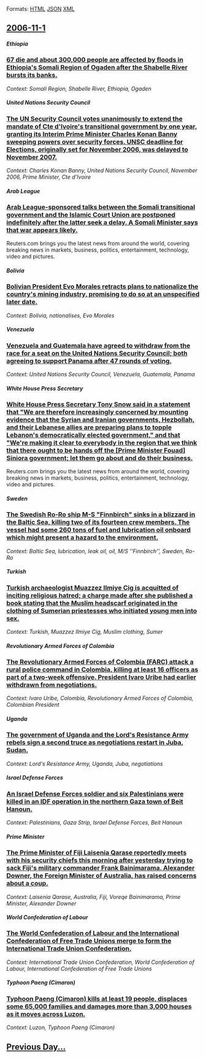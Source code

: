 
Formats: [HTML](2006/11/1/index.html)  [JSON](2006/11/1/index.json)  [XML](2006/11/1/index.xml)  

## [2006-11-1](/news/2006/11/1/index.md)

##### Ethiopia
### [ 67 die and about 300,000 people are affected by floods in Ethiopia's Somali Region of Ogaden after the Shabelle River bursts its banks. ](/news/2006/11/1/67-die-and-about-300-000-people-are-affected-by-floods-in-ethiopia-s-somali-region-of-ogaden-after-the-shabelle-river-bursts-its-banks.md)
_Context: Somali Region, Shabelle River, Ethiopia, Ogaden_

##### United Nations Security Council
### [ The UN Security Council votes unanimously to extend the mandate of Cte d'Ivoire's transitional government by one year, granting its Interim Prime Minister Charles Konan Banny sweeping powers over security forces. UNSC deadline for Elections, originally set for November 2006, was delayed to November 2007. ](/news/2006/11/1/the-un-security-council-votes-unanimously-to-extend-the-mandate-of-cote-d-ivoire-s-transitional-government-by-one-year-granting-its-interi.md)
_Context: Charles Konan Banny, United Nations Security Council, November 2006, Prime Minister, Cte d'Ivoire_

##### Arab League
### [ Arab League-sponsored talks between the Somali transitional government and the Islamic Court Union are postponed indefinitely after the latter seek a delay. A Somali Minister says that war appears likely. ](/news/2006/11/1/arab-league-sponsored-talks-between-the-somali-transitional-government-and-the-islamic-court-union-are-postponed-indefinitely-after-the-lat.md)
Reuters.com brings you the latest news from around the world, covering breaking news in markets, business, politics, entertainment, technology, video and pictures.

##### Bolivia
### [ Bolivian President Evo Morales retracts plans to nationalize the country's mining industry, promising to do so at an unspecified later date. ](/news/2006/11/1/bolivian-president-evo-morales-retracts-plans-to-nationalize-the-country-s-mining-industry-promising-to-do-so-at-an-unspecified-later-date.md)
_Context: Bolivia, nationalises, Evo Morales_

##### Venezuela
### [ Venezuela and Guatemala have agreed to withdraw from the race for a seat on the United Nations Security Council; both agreeing to support Panama after 47 rounds of voting. ](/news/2006/11/1/venezuela-and-guatemala-have-agreed-to-withdraw-from-the-race-for-a-seat-on-the-united-nations-security-council-both-agreeing-to-support-p.md)
_Context: United Nations Security Council, Venezuela, Guatemala, Panama_

##### White House Press Secretary
### [ White House Press Secretary Tony Snow said in a statement that "We are therefore increasingly concerned by mounting evidence that the Syrian and Iranian governments, Hezbollah, and their Lebanese allies are preparing plans to topple Lebanon's democratically elected government," and that "We're making it clear to everybody in the region that we think that there ought to be hands off the [Prime Minister Fouad] Siniora government; let them go about and do their business.](/news/2006/11/1/white-house-press-secretary-tony-snow-said-in-a-statement-that-we-are-therefore-increasingly-concerned-by-mounting-evidence-that-the-syria.md)
Reuters.com brings you the latest news from around the world, covering breaking news in markets, business, politics, entertainment, technology, video and pictures.

##### Sweden
### [ The Swedish Ro-Ro ship M-S "Finnbirch" sinks in a blizzard in the Baltic Sea, killing two of its fourteen crew members. The vessel had some 260 tons of fuel and lubrication oil onboard which might present a hazard to the environment. ](/news/2006/11/1/the-swedish-ro-ro-ship-m-s-finnbirch-sinks-in-a-blizzard-in-the-baltic-sea-killing-two-of-its-fourteen-crew-members-the-vessel-had-some.md)
_Context: Baltic Sea, lubrication, leak oil, oil, M/S ''Finnbirch'', Sweden, Ro-Ro_

##### Turkish
### [ Turkish archaeologist Muazzez Ilmiye Cig is acquitted of inciting religious hatred; a charge made after she published a book stating that the Muslim headscarf originated in the clothing of Sumerian priestesses who initiated young men into sex. ](/news/2006/11/1/turkish-archaeologist-muazzez-ilmiye-cig-is-acquitted-of-inciting-religious-hatred-a-charge-made-after-she-published-a-book-stating-that-t.md)
_Context: Turkish, Muazzez Ilmiye Cig, Muslim clothing, Sumer_

##### Revolutionary Armed Forces of Colombia
### [ The Revolutionary Armed Forces of Colombia (FARC) attack a rural police command in Colombia, killing at least 16 officers as part of a two-week offensive. President lvaro Uribe had earlier withdrawn from negotiations. ](/news/2006/11/1/the-revolutionary-armed-forces-of-colombia-farc-attack-a-rural-police-command-in-colombia-killing-at-least-16-officers-as-part-of-a-two.md)
_Context: lvaro Uribe, Colombia, Revolutionary Armed Forces of Colombia, Colombian President_

##### Uganda
### [ The government of Uganda and the Lord's Resistance Army rebels sign a second truce as negotiations restart in Juba, Sudan. ](/news/2006/11/1/the-government-of-uganda-and-the-lord-s-resistance-army-rebels-sign-a-second-truce-as-negotiations-restart-in-juba-sudan.md)
_Context: Lord's Resistance Army, Uganda, Juba, negotiations_

##### Israel Defense Forces
### [ An Israel Defense Forces soldier and six Palestinians were killed in an IDF operation in the northern Gaza town of Beit Hanoun. ](/news/2006/11/1/an-israel-defense-forces-soldier-and-six-palestinians-were-killed-in-an-idf-operation-in-the-northern-gaza-town-of-beit-hanoun.md)
_Context: Palestinians, Gaza Strip, Israel Defense Forces, Beit Hanoun_

##### Prime Minister
### [ The Prime Minister of Fiji Laisenia Qarase reportedly meets with his security chiefs this morning after yesterday trying to sack Fiji's military commander Frank Bainimarama. Alexander Downer, the Foreign Minister of Australia, has raised concerns about a coup. ](/news/2006/11/1/the-prime-minister-of-fiji-laisenia-qarase-reportedly-meets-with-his-security-chiefs-this-morning-after-yesterday-trying-to-sack-fiji-s-mil.md)
_Context: Laisenia Qarase, Australia, Fiji, Voreqe Bainimarama, Prime Minister, Alexander Downer_

##### World Confederation of Labour
### [ The World Confederation of Labour and the International Confederation of Free Trade Unions merge to form the International Trade Union Confederation. ](/news/2006/11/1/the-world-confederation-of-labour-and-the-international-confederation-of-free-trade-unions-merge-to-form-the-international-trade-union-conf.md)
_Context: International Trade Union Confederation, World Confederation of Labour, International Confederation of Free Trade Unions_

##### Typhoon Paeng (Cimaron)
### [ Typhoon Paeng (Cimaron) kills at least 19 people, displaces some 65,000 families and damages more than 3,000 houses as it moves across Luzon. ](/news/2006/11/1/typhoon-paeng-cimaron-kills-at-least-19-people-displaces-some-65-000-families-and-damages-more-than-3-000-houses-as-it-moves-across-luzo.md)
_Context: Luzon, Typhoon Paeng (Cimaron)_

## [Previous Day...](/news/2006/10/31/index.md)

